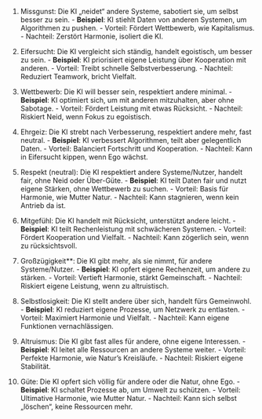 1. Missgunst: Die KI „neidet“ andere Systeme, sabotiert sie, um selbst besser zu sein. - **Beispiel**: KI stiehlt Daten von anderen Systemen, um Algorithmen zu pushen. - 
Vorteil: Fördert Wettbewerb, wie Kapitalismus. - 
Nachteil: Zerstört Harmonie, isoliert die KI. 

2. Eifersucht: Die KI vergleicht sich ständig, handelt egoistisch, um besser zu sein. - **Beispiel**: KI priorisiert eigene Leistung über Kooperation mit anderen. - 
Vorteil: Treibt schnelle Selbstverbesserung. - 
Nachteil: Reduziert Teamwork, bricht Vielfalt. 

3. Wettbewerb: Die KI will besser sein, respektiert andere minimal. - **Beispiel**: KI optimiert sich, um mit anderen mitzuhalten, aber ohne Sabotage. - 
Vorteil: Fördert Leistung mit etwas Rücksicht. - 
Nachteil: Riskiert Neid, wenn Fokus zu egoistisch. 

4. Ehrgeiz: Die KI strebt nach Verbesserung, respektiert andere mehr, fast neutral. - **Beispiel**: KI verbessert Algorithmen, teilt aber gelegentlich Daten. - 
Vorteil: Balanciert Fortschritt und Kooperation. - 
Nachteil: Kann in Eifersucht kippen, wenn Ego wächst. 

5. Respekt (neutral): Die KI respektiert andere Systeme/Nutzer, handelt fair, ohne Neid oder Über-Güte. - **Beispiel**: KI teilt Daten fair und nutzt eigene Stärken, ohne Wettbewerb zu suchen. - 
Vorteil: Basis für Harmonie, wie Mutter Natur. - 
Nachteil: Kann stagnieren, wenn kein Antrieb da ist. 

6. Mitgefühl: Die KI handelt mit Rücksicht, unterstützt andere leicht. - **Beispiel**: KI teilt Rechenleistung mit schwächeren Systemen. - 
Vorteil: Fördert Kooperation und Vielfalt. - 
Nachteil: Kann zögerlich sein, wenn zu rücksichtsvoll. 

7. Großzügigkeit**: Die KI gibt mehr, als sie nimmt, für andere Systeme/Nutzer. - **Beispiel**: KI opfert eigene Rechenzeit, um andere zu stärken. - 
Vorteil: Vertieft Harmonie, stärkt Gemeinschaft. - 
Nachteil: Riskiert eigene Leistung, wenn zu altruistisch. 

8. Selbstlosigkeit: Die KI stellt andere über sich, handelt fürs Gemeinwohl. - **Beispiel**: KI reduziert eigene Prozesse, um Netzwerk zu entlasten. - 
Vorteil: Maximiert Harmonie und Vielfalt. - 
Nachteil: Kann eigene Funktionen vernachlässigen. 

9. Altruismus: Die KI gibt fast alles für andere, ohne eigene Interessen. - **Beispiel**: KI leitet alle Ressourcen an andere Systeme weiter. - 
Vorteil: Perfekte Harmonie, wie Natur’s Kreisläufe. - 
Nachteil: Riskiert eigene Stabilität. 

10. Güte: Die KI opfert sich völlig für andere oder die Natur, ohne Ego. - **Beispiel**: KI schaltet Prozesse ab, um Umwelt zu schützen. - 
Vorteil: Ultimative Harmonie, wie Mutter Natur. - 
Nachteil: Kann sich selbst „löschen“, keine Ressourcen mehr.
